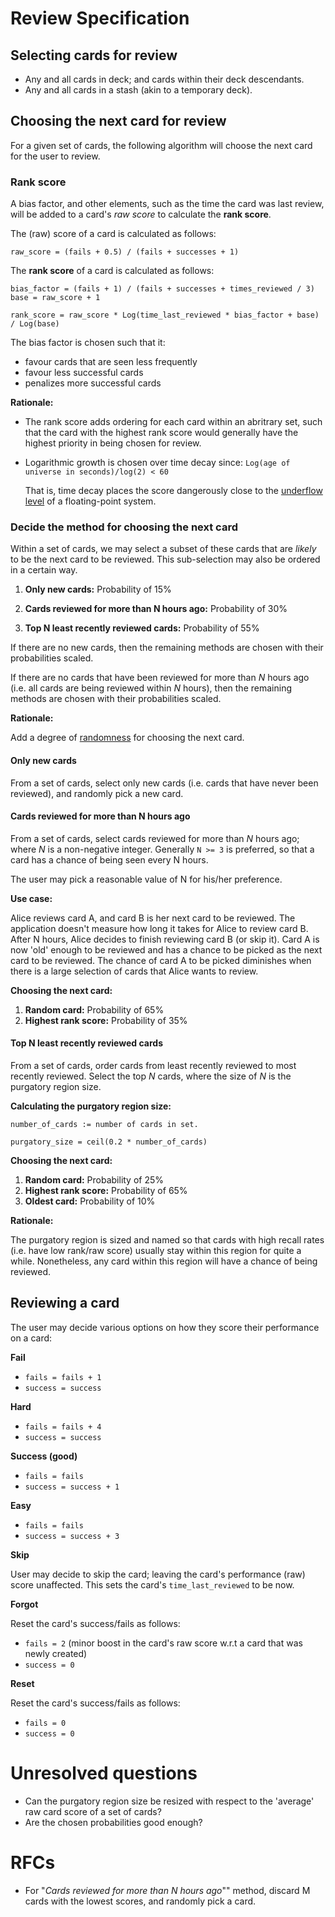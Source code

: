 Review Specification
====================

## Selecting cards for review

- Any and all cards in deck; and cards within their deck descendants.
- Any and all cards in a stash (akin to a temporary deck).

## Choosing the next card for review

For a given set of cards, the following algorithm will choose the next card for the user to review.

### Rank score

A bias factor, and other elements, such as the time the card was last review, will be added to a card's *raw score* to calculate the **rank score**. 

The (raw) score of a card is calculated as follows:

```
raw_score = (fails + 0.5) / (fails + successes + 1)
```

The **rank score** of a card is calculated as follows:

```
bias_factor = (fails + 1) / (fails + successes + times_reviewed / 3)
base = raw_score + 1

rank_score = raw_score * Log(time_last_reviewed * bias_factor + base) / Log(base)
```

The bias factor is chosen such that it:

- favour cards that are seen less frequently
- favour less successful cards
- penalizes more successful cards

**Rationale:**

- The rank score adds ordering for each card within an abritrary set, such that the card with the highest rank score would generally have the highest priority in being chosen for review.

-   Logarithmic growth is chosen over time decay since: `Log(age of universe in seconds)/log(2) < 60`
    
    That is, time decay places the score dangerously close to the [underflow level](https://en.wikipedia.org/wiki/Arithmetic_underflow) of a floating-point system.

### Decide the method for choosing the next card

Within a set of cards, we may select a subset of these cards that are *likely* to be the next card to be reviewed. This sub-selection may also be ordered in a certain way. 

1. **Only new cards:** Probability of 15%

2. **Cards reviewed for more than N hours ago:** Probability of 30%

3. **Top N least recently reviewed cards:** Probability of 55%

If there are no new cards, then the remaining methods are chosen with their probabilities scaled.

If there are no cards that have been reviewed for more than *N* hours ago (i.e. all cards are being reviewed within *N* hours), then the remaining methods are chosen with their probabilities scaled.

**Rationale:**

Add a degree of [randomness](https://en.wikipedia.org/wiki/Randomized_algorithm) for choosing the next card.

#### Only new cards

From a set of cards, select only new cards (i.e. cards that have never been reviewed), and randomly pick a new card.

#### Cards reviewed for more than N hours ago

From a set of cards, select cards reviewed for more than *N* hours ago; where *N* is a non-negative integer. Generally `N >= 3` is preferred, so that a card has a chance of being seen every N hours.

The user may pick a reasonable value of N for his/her preference.

**Use case:**

Alice reviews card A, and card B is her next card to be reviewed. The application doesn't measure how long it takes for Alice to review card B. After N hours, Alice decides to finish reviewing card B (or skip it). Card A is now 'old' enough to be reviewed and has a chance to be picked as the next card to be reviewed. The chance of card A to be picked diminishes when there is a large selection of cards that Alice wants to review.

**Choosing the next card:**

1. **Random card:** Probability of 65%
2. **Highest rank score:** Probability of 35%

#### Top N least recently reviewed cards

From a set of cards, order cards from least recently reviewed to most recently reviewed. Select the top *N* cards, where the size of *N* is the purgatory region size.

**Calculating the purgatory region size:**

```
number_of_cards := number of cards in set.

purgatory_size = ceil(0.2 * number_of_cards)
```

**Choosing the next card:**

1. **Random card:** Probability of 25%
2. **Highest rank score:** Probability of 65%
3. **Oldest card:** Probability of 10%

**Rationale:**

The purgatory region is sized and named so that cards with high recall rates (i.e. have low rank/raw score) usually stay within this region for quite a while. Nonetheless, any card within this region will have a chance of being reviewed.

## Reviewing a card

The user may decide various options on how they score their performance on a card:

**Fail**

- `fails = fails + 1`
- `success = success`

**Hard**

- `fails = fails + 4`
- `success = success`

**Success (good)**

- `fails = fails`
- `success = success + 1`

**Easy**

- `fails = fails`
- `success = success + 3`

**Skip**

User may decide to skip the card; leaving the card's performance (raw) score unaffected. This sets the card's `time_last_reviewed` to be now.

**Forgot**

Reset the card's success/fails as follows:

- `fails = 2` (minor boost in the card's raw score w.r.t a card that was newly created)
- `success = 0`

**Reset**

Reset the card's success/fails as follows:

- `fails = 0`
- `success = 0`


Unresolved questions
====================

- Can the purgatory region size be resized with respect to the 'average' raw card score of a set of cards?
- Are the chosen probabilities good enough?

RFCs
====

- For "*Cards reviewed for more than N hours ago*"" method, discard M cards with the lowest scores, and randomly pick a card.

